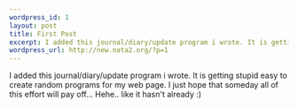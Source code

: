 ```yaml
--- 
wordpress_id: 1
layout: post
title: First Post
excerpt: I added this journal/diary/update program i wrote. It is getting stupid easy to create random programs for my web page. I just hope that someday all of this effort will pay off... Hehe.. like it hasn't already :)
wordpress_url: http://new.nata2.org/?p=1
---
```

I added this journal/diary/update program i wrote. It is getting stupid easy to create random programs for my web page. I just hope that someday all of this effort will pay off... Hehe.. like it hasn't already :)
